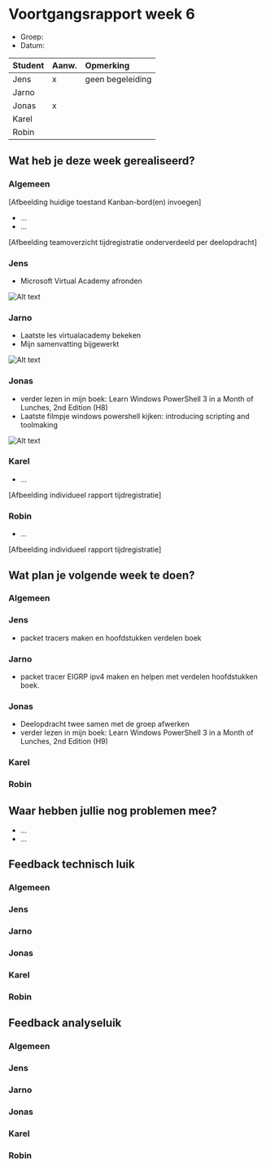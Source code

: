 # Voortgangsrapport week 6

* Groep:
* Datum:

| Student  | Aanw. | Opmerking |
| :---     | :---  | :---      |
| Jens |     x  |    geen begeleiding       |
| Jarno |       |           |
| Jonas |     x  |           |
| Karel |       |           |
| Robin |       |           |

## Wat heb je deze week gerealiseerd?

### Algemeen

[Afbeelding huidige toestand Kanban-bord(en) invoegen]

* ...
* ...

[Afbeelding teamoverzicht tijdregistratie onderverdeeld per deelopdracht]

### Jens

* Microsoft Virtual Academy afronden

![Alt text](http://i.imgur.com/tks1C3v.png)

### Jarno

* Laatste les virtualacademy bekeken
* Mijn samenvatting bijgewerkt

![Alt text](http://i.imgur.com/rmPy3OP.png)

### Jonas

* verder lezen in mijn boek: Learn Windows PowerShell 3 in a Month of Lunches, 2nd Edition (H8)
* Laatste filmpje windows powershell kijken: introducing scripting and toolmaking

![Alt text](http://i.imgur.com/8xvFfR4.png)


### Karel

* ...

[Afbeelding individueel rapport tijdregistratie]

### Robin

* ...

[Afbeelding individueel rapport tijdregistratie]


## Wat plan je volgende week te doen?

### Algemeen
### Jens
* packet tracers maken en hoofdstukken verdelen boek
### Jarno
* packet tracer EIGRP ipv4 maken en helpen met verdelen hoofdstukken boek.
### Jonas
* Deelopdracht twee samen met de groep afwerken
* verder lezen in mijn boek: Learn Windows PowerShell 3 in a Month of Lunches, 2nd Edition (H9)

### Karel
### Robin


## Waar hebben jullie nog problemen mee?

* ...
* ...

## Feedback technisch luik

### Algemeen

### Jens
### Jarno
### Jonas
### Karel
### Robin

## Feedback analyseluik

### Algemeen

### Jens
### Jarno
### Jonas
### Karel
### Robin

